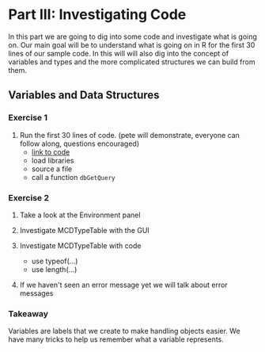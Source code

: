 
# Part III: Investigating Code
In this part we are going to dig into some code and investigate what is going on. Our main goal will be to understand what is going on in R for the first 30 lines of our sample code. In this will will also dig into the concept of variables and types and the more complicated structures we can build from them.

## Variables and Data Structures
### Exercise 1
1. Run the first 30 lines of code. (pete will demonstrate, everyone can follow along, questions encouraged)
    * [link to code](https://github.com/TJF-Monticello/Chronology/blob/master/MCD-CA%20Code/CA_MCD_URCode.R)
    * load libraries
    * source a file
    * call a function `dbGetQuery`

### Exercise 2
1. Take a look at the Environment panel
2. Investigate MCDTypeTable with the GUI
3. Investigate MCDTypeTable with code
   * use typeof(...)
   * use length(...)

4. If we haven't seen an error message yet we will talk about error messages

### Takeaway
Variables are labels that we create to make handling objects easier. We have many tricks to help us remember what a variable represents.
